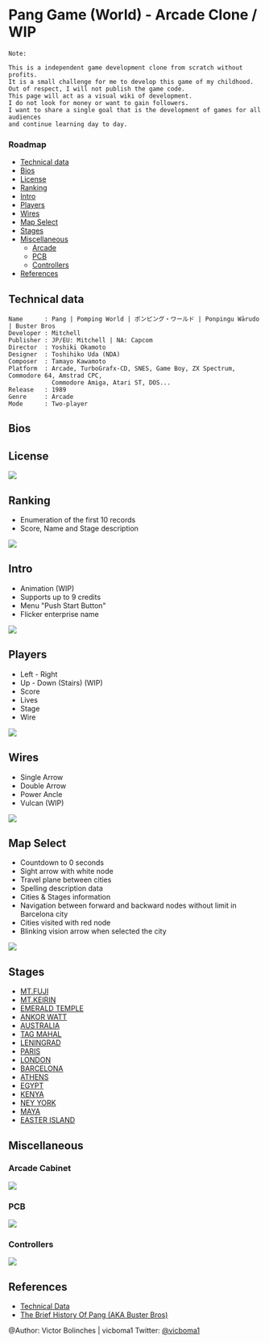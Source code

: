 # Pang Game (World) - Arcade Clone / WIP

```
Note:

This is a independent game development clone from scratch without profits.
It is a small challenge for me to develop this game of my childhood.
Out of respect, I will not publish the game code. 
This page will act as a visual wiki of development.
I do not look for money or want to gain followers. 
I want to share a single goal that is the development of games for all audiences 
and continue learning day to day.
```

### Roadmap 
* [Technical data](https://github.com/vicboma1/PangGame/blob/master/README.md#technical-data)
* [Bios](https://github.com/vicboma1/PangGame/blob/master/README.md#bios)
* [License](https://github.com/vicboma1/PangGame/blob/master/README.md#license)
* [Ranking](https://github.com/vicboma1/PangGame/blob/master/README.md#ranking)
* [Intro](https://github.com/vicboma1/PangGame/blob/master/README.md#intro-1)
* [Players](https://github.com/vicboma1/PangGame/blob/master/README.md#players)
* [Wires](https://github.com/vicboma1/PangGame/blob/master/README.md#wires)
* [Map Select](https://github.com/vicboma1/PangGame/blob/master/README.md#map-select)
* [Stages](https://github.com/vicboma1/PangGame/blob/master/README.md#stages)
* [Miscellaneous](https://github.com/vicboma1/PangGame/blob/master/README.md#miscellaneous)
  * [Arcade](https://github.com/vicboma1/PangGame/blob/master/README.md#arcade)
  * [PCB](https://github.com/vicboma1/PangGame/blob/master/README.md#pcb)
  * [Controllers](https://github.com/vicboma1/PangGame/blob/master/README.md#controllers)
* [References]()

## Technical data

```
Name      : Pang | Pomping World | ポンピング・ワールド | Ponpingu Wārudo | Buster Bros
Developer : Mitchell
Publisher : JP/EU: Mitchell | NA: Capcom
Director  : Yoshiki Okamoto
Designer  : Toshihiko Uda (NDA)
Composer  : Tamayo Kawamoto
Platform  : Arcade, TurboGrafx-CD, SNES, Game Boy, ZX Spectrum, Commodore 64, Amstrad CPC, 
            Commodore Amiga, Atari ST, DOS...
Release	  : 1989
Genre     : Arcade
Mode      : Two-player
```

## Bios

## License
![](https://raw.githubusercontent.com/vicboma1/PangGame/master/assets/Licen.png)

## Ranking

* Enumeration of the first 10 records
* Score, Name and Stage description

![](https://github.com/vicboma1/PangGame/blob/master/assets/RANKING.gif)

## Intro

* Animation (WIP)
* Supports up to 9 credits
* Menu "Push Start Button"
* Flicker enterprise name

![](https://github.com/vicboma1/PangGame/blob/master/assets/intro2.gif)

## Players

* Left - Right
* Up - Down (Stairs) (WIP)
* Score
* Lives
* Stage
* Wire

![](https://github.com/vicboma1/PangGame/raw/master/assets/spriteP1.png)

## Wires

* Single Arrow
* Double Arrow
* Power Ancle 
* Vulcan  (WIP)

![](https://github.com/vicboma1/PangGame/raw/master/assets/PowerUpsHud.gif)

## Map Select

* Countdown to 0 seconds
* Sight arrow with white node
* Travel plane between cities
* Spelling description data 
* Cities & Stages information
* Navigation between forward and backward nodes without limit in Barcelona city
* Cities visited with red node
* Blinking vision arrow when selected the city

![](https://github.com/vicboma1/PangGame/blob/master/assets/spellDescription2.gif)

## Stages
* [MT.FUJI]()
* [MT.KEIRIN]()
* [EMERALD TEMPLE]()
* [ANKOR WATT]()
* [AUSTRALIA]()
* [TAG MAHAL]()
* [LENINGRAD]()
* [PARIS]()
* [LONDON]()
* [BARCELONA]()
* [ATHENS]()
* [EGYPT]()
* [KENYA]()
* [NEY YORK]()
* [MAYA]()
* [EASTER ISLAND]()

## Miscellaneous

### Arcade Cabinet
![](https://github.com/vicboma1/PangGame/raw/master/assets/2799327_1_l.jpg)

### PCB
![](https://github.com/vicboma1/PangGame/blob/master/assets/FWnEv-2.jpg)

### Controllers
![](https://github.com/vicboma1/PangGame/blob/master/assets/pang.png)


## References
* [Technical Data](https://en.wikipedia.org/wiki/Pang_(video_game))
* [The Brief History Of Pang (AKA Buster Bros)](https://www.youtube.com/watch?v=10F4criBTcU)

@Author: Victor Bolinches | vicboma1
Twitter: [@vicboma1](https://twitter.com/vicboma1)
